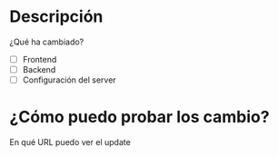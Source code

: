 # Descripción
¿Qué ha cambiado?
- [ ] Frontend
- [ ] Backend
- [ ] Configuración del server

# ¿Cómo puedo probar los cambio?
En qué URL puedo ver el update
